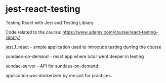 # jest-react-testing
Testing React with Jest and Testing Library

Code related to the course: https://www.udemy.com/course/react-testing-library/


jest_1_react - simple application used to introcude testing durring the course

sundaes-on-demand - react app where tutor went deeper in testing

sundae-server - API for sundaes-on-demand


application was dockerized by me just for practices.
